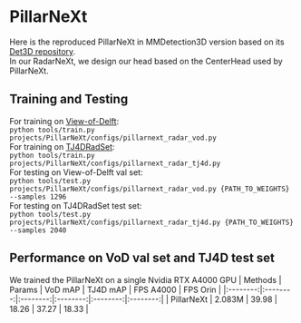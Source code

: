 # PillarNeXt
Here is the reproduced PillarNeXt in MMDetection3D version based on its [Det3D repository](https://github.com/qcraftai/pillarnext).\
In our RadarNeXt, we design our head based on the CenterHead used by PillarNeXt.

## Training and Testing
For training on [View-of-Delft](https://github.com/tudelft-iv/view-of-delft-dataset):\
`python tools/train.py projects/PillarNeXt/configs/pillarnext_radar_vod.py`\
For training on [TJ4DRadSet](https://github.com/TJRadarLab/TJ4DRadSet):\
`python tools/train.py projects/PillarNeXt/configs/pillarnext_radar_tj4d.py`\
For testing on View-of-Delft val set:\
`python tools/test.py projects/PillarNeXt/configs/pillarnext_radar_vod.py {PATH_TO_WEIGHTS} --samples 1296`\
For testing on TJ4DRadSet test set:\
`python tools/test.py projects/PillarNeXt/configs/pillarnext_radar_tj4d.py {PATH_TO_WEIGHTS} --samples 2040`

## Performance on VoD val set and TJ4D test set
We trained the PillarNeXt on a single Nvidia RTX A4000 GPU
| Methods | Params | VoD mAP | TJ4D mAP | FPS A4000 | FPS Orin |
|:--------:|:--------:|:--------:|:--------:|:--------:|:--------:|
| PillarNeXt | 2.083M | 39.98 | 18.26 | 37.27 | 18.33 |
